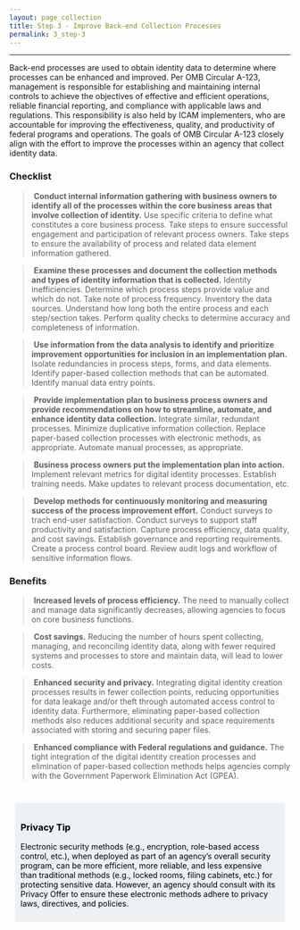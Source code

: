 ```yaml
---
layout: page_collection
title: Step 3 - Improve Back-end Collection Processes
permalink: 3_step-3
---
```

<script>
$(function() {
  $( "#accordion" ).accordion({
    heightStyle: "content",
    collapsible: "true",
    active: "false"
  });
});
</script>

<script src="https://use.fontawesome.com/e20c671b68.js"></script>
------------------------------------------------------------------

Back-end processes are used to obtain identity data to determine where processes can be enhanced and improved. Per OMB Circular A-123, management is responsible for establishing and maintaining internal controls to achieve the objectives of effective and efficient operations, reliable financial reporting, and compliance with applicable laws and regulations. This responsibility is also held by ICAM implementers, who are accountable for improving the effectiveness, quality, and productivity of federal programs and operations. The goals of OMB Circular A-123 closely align with the effort to improve the processes within an agency that collect identity data.


### Checklist

> <i class="fa fa-check-square-o"></i> &nbsp;**Conduct internal information gathering with business owners to identify all of the processes within the core business areas that involve collection of identity.** Use specific criteria to define what constitutes a core business process. Take steps to ensure successful engagement and participation of relevant process owners. Take steps to ensure the availability of process and related data element information gathered.

> <i class="fa fa-check-square-o"></i> &nbsp;**Examine these processes and document the collection methods and types of identity information that is collected.** Identity inefficiencies. Determine which process steps provide value and which do not. Take note of process frequency. Inventory the data sources. Understand how long both the entire process and each step/section takes. Perform quality checks to determine accuracy and completeness of information.

> <i class="fa fa-check-square-o"></i> &nbsp;**Use information from the data analysis to identify and prioritize improvement opportunities for inclusion in an implementation plan.** Isolate redundancies in process steps, forms, and data elements. Identify paper-based collection methods that can be automated. Identify manual data entry points.

> <i class="fa fa-check-square-o"></i> &nbsp;**Provide implementation plan to business process owners and provide recommendations on how to streamline, automate, and enhance identity data collection.** Integrate similar, redundant processes. Minimize duplicative information collection. Replace paper-based collection processes with electronic methods, as appropriate. Automate manual processes, as appropriate.

> <i class="fa fa-check-square-o"></i> &nbsp;**Business process owners put the implementation plan into action.** Implement relevant metrics for digital identity processes. Establish training needs. Make updates to relevant process documentation, etc.

> <i class="fa fa-check-square-o"></i> &nbsp;**Develop methods for continuously monitoring and measuring success of the process improvement effort.** Conduct surveys to trach end-user satisfaction. Conduct surveys to support staff productivity and satisfaction. Capture process efficiency, data quality, and cost savings. Establish governance and reporting requirements. Create a process control board. Review audit logs and workflow of sensitive information flows.


### Benefits

> <i class="fa fa-thumbs-o-up" aria-hidden="true"></i> &nbsp;**Increased levels of process efficiency.** The need to manually collect and manage data significantly decreases, allowing agencies to focus on core business functions.

> <i class="fa fa-thumbs-o-up" aria-hidden="true"></i> &nbsp;**Cost savings.** Reducing the number of hours spent collecting, managing, and reconciling identity data, along with fewer required systems and processes to store and maintain data, will lead to lower costs.

> <i class="fa fa-thumbs-o-up" aria-hidden="true"></i> &nbsp;**Enhanced security and privacy.** Integrating digital identity creation processes results in fewer collection points, reducing opportunities for data leakage and/or theft through automated access control to identity data. Furthermore, eliminating paper-based collection methods also reduces additional security and space requirements associated with storing and securing paper files.

> <i class="fa fa-thumbs-o-up" aria-hidden="true"></i> &nbsp;**Enhanced compliance with Federal regulations and guidance.** The tight integration of the digital identity creation processes and elimination of paper-based collection methods helps agencies comply with the Government Paperwork Elimination Act (GPEA).

<br>

<div style="background-color: #edf1f3;color: black;margin: 10px;padding: 10px">

<h3><span>Privacy Tip</span></h3>
<p><span>Electronic security methods (e.g., encryption, role-based access control, etc.), when deployed as part of an agency’s overall security program, can be more efficient, more reliable, and less expensive than traditional methods (e.g., locked rooms, filing cabinets, etc.) for protecting sensitive data. However, an agency should consult with its Privacy Offer to ensure these electronic methods adhere to privacy laws, directives, and policies.</span></p>

</div>